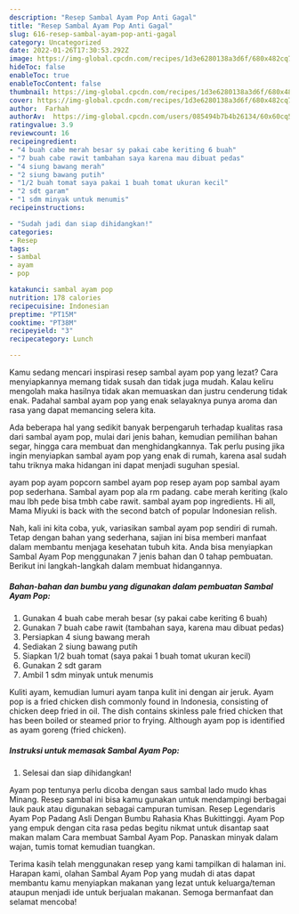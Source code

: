 ```yaml
---
description: "Resep Sambal Ayam Pop Anti Gagal"
title: "Resep Sambal Ayam Pop Anti Gagal"
slug: 616-resep-sambal-ayam-pop-anti-gagal
category: Uncategorized
date: 2022-01-26T17:30:53.292Z
image: https://img-global.cpcdn.com/recipes/1d3e6280138a3d6f/680x482cq70/sambal-ayam-pop-foto-resep-utama.jpg
hideToc: false
enableToc: true
enableTocContent: false
thumbnail: https://img-global.cpcdn.com/recipes/1d3e6280138a3d6f/680x482cq70/sambal-ayam-pop-foto-resep-utama.jpg
cover: https://img-global.cpcdn.com/recipes/1d3e6280138a3d6f/680x482cq70/sambal-ayam-pop-foto-resep-utama.jpg
author:  Farhah
authorAv:  https://img-global.cpcdn.com/users/085494b7b4b26134/60x60cq50/avatar.jpg
ratingvalue: 3.9
reviewcount: 16
recipeingredient:
- "4 buah cabe merah besar sy pakai cabe keriting 6 buah"
- "7 buah cabe rawit tambahan saya karena mau dibuat pedas"
- "4 siung bawang merah"
- "2 siung bawang putih"
- "1/2 buah tomat saya pakai 1 buah tomat ukuran kecil"
- "2 sdt garam"
- "1 sdm minyak untuk menumis"
recipeinstructions:

- "Sudah jadi dan siap dihidangkan!"
categories:
- Resep
tags:
- sambal
- ayam
- pop

katakunci: sambal ayam pop 
nutrition: 178 calories
recipecuisine: Indonesian
preptime: "PT15M"
cooktime: "PT38M"
recipeyield: "3"
recipecategory: Lunch

---
```



Kamu sedang mencari inspirasi resep sambal ayam pop yang lezat? Cara menyiapkannya memang tidak susah dan tidak juga mudah. Kalau keliru mengolah maka hasilnya tidak akan memuaskan dan justru cenderung tidak enak. Padahal sambal ayam pop yang enak selayaknya punya aroma dan rasa yang dapat memancing selera kita.


Ada beberapa hal yang sedikit banyak berpengaruh terhadap kualitas rasa dari sambal ayam pop, mulai dari jenis bahan, kemudian pemilihan bahan segar, hingga cara membuat dan menghidangkannya. Tak perlu pusing jika ingin menyiapkan sambal ayam pop yang enak di rumah, karena asal sudah tahu triknya maka hidangan ini dapat menjadi suguhan spesial.

ayam pop ayam popcorn sambel ayam pop resep ayam pop sambal ayam pop sederhana. Sambal ayam pop ala rm padang. cabe merah keriting (kalo mau lbh pede bisa tmbh cabe rawit. sambal ayam pop ingredients. Hi all, Mama Miyuki is back with the second batch of popular Indonesian relish.


Nah, kali ini kita coba, yuk, variasikan sambal ayam pop sendiri di rumah. Tetap dengan bahan yang sederhana, sajian ini bisa memberi manfaat dalam membantu menjaga kesehatan tubuh kita. Anda bisa menyiapkan Sambal Ayam Pop menggunakan 7 jenis bahan dan 0 tahap pembuatan. Berikut ini langkah-langkah dalam membuat hidangannya.

<!--inarticleads1-->

##### Bahan-bahan dan bumbu yang digunakan dalam pembuatan Sambal Ayam Pop:

1. Gunakan 4 buah cabe merah besar (sy pakai cabe keriting 6 buah)
1. Gunakan 7 buah cabe rawit (tambahan saya, karena mau dibuat pedas)
1. Persiapkan 4 siung bawang merah
1. Sediakan 2 siung bawang putih
1. Siapkan 1/2 buah tomat (saya pakai 1 buah tomat ukuran kecil)
1. Gunakan 2 sdt garam
1. Ambil 1 sdm minyak untuk menumis


Kuliti ayam, kemudian lumuri ayam tanpa kulit ini dengan air jeruk. Ayam pop is a fried chicken dish commonly found in Indonesia, consisting of chicken deep fried in oil. The dish contains skinless pale fried chicken that has been boiled or steamed prior to frying. Although ayam pop is identified as ayam goreng (fried chicken). 

<!--inarticleads2-->

##### Instruksi untuk memasak Sambal Ayam Pop:


1. Selesai dan siap dihidangkan!

Ayam pop tentunya perlu dicoba dengan saus sambal lado mudo khas Minang. Resep sambal ini bisa kamu gunakan untuk mendampingi berbagai lauk pauk atau digunakan sebagai campuran tumisan. Resep Legendaris Ayam Pop Padang Asli Dengan Bumbu Rahasia Khas Bukittinggi. Ayam Pop yang empuk dengan cita rasa pedas begitu nikmat untuk disantap saat makan malam Cara membuat Sambal Ayam Pop. Panaskan minyak dalam wajan, tumis tomat kemudian tuangkan. 

Terima kasih telah menggunakan resep yang kami tampilkan di halaman ini. Harapan kami, olahan Sambal Ayam Pop yang mudah di atas dapat membantu kamu menyiapkan makanan yang lezat untuk keluarga/teman ataupun menjadi ide untuk berjualan makanan. Semoga bermanfaat dan selamat mencoba!
